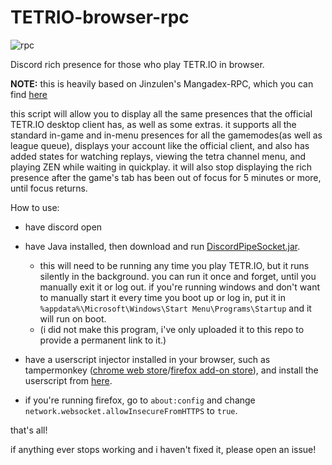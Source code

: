 # TETRIO-browser-rpc
![rpc](https://user-images.githubusercontent.com/14810839/99894328-26ceeb00-2c51-11eb-92a6-3476fa3cf268.png)

Discord rich presence for those who play TETR.IO in browser.

**NOTE:** this is heavily based on Jinzulen's Mangadex-RPC, which you can find [here](https://github.com/Jinzulen/Mangadex-RPC)

this script will allow you to display all the same presences that the official TETR.IO desktop client has, as well as some extras. it supports all the standard in-game and in-menu presences for all the gamemodes(as well as league queue), displays your account like the official client, and also has added states for watching replays, viewing the tetra channel menu, and playing ZEN while waiting in quickplay. it will also stop displaying the rich presence after the game's tab has been out of focus for 5 minutes or more, until focus returns.

How to use:
* have discord open

* have Java installed, then download and run [DiscordPipeSocket.jar](https://github.com/PATXS/TETRIO-browser-rpc/raw/main/DiscordPipeSocket.jar).

  * this will need to be running any time you play TETR.IO, but it runs silently in the background. you can run it once and forget, until you manually exit it or log out. if you're running windows and don't want to manually start it every time you boot up or log in, put it in `%appdata%\Microsoft\Windows\Start Menu\Programs\Startup` and it will run on boot.
  * (i did not make this program, i've only uploaded it to this repo to provide a permanent link to it.)
  
* have a userscript injector installed in your browser, such as tampermonkey ([chrome web store](https://chrome.google.com/webstore/detail/tampermonkey/dhdgffkkebhmkfjojejmpbldmpobfkfo)/[firefox add-on store](https://addons.mozilla.org/en-US/firefox/addon/tampermonkey/)), and install the userscript from [here](https://raw.githubusercontent.com/PATXS/TETRIO-browser-rpc/main/TETRIO-RPC.js).

* if you're running firefox, go to `about:config` and change `network.websocket.allowInsecureFromHTTPS` to `true`.

that's all!

if anything ever stops working and i haven't fixed it, please open an issue!
